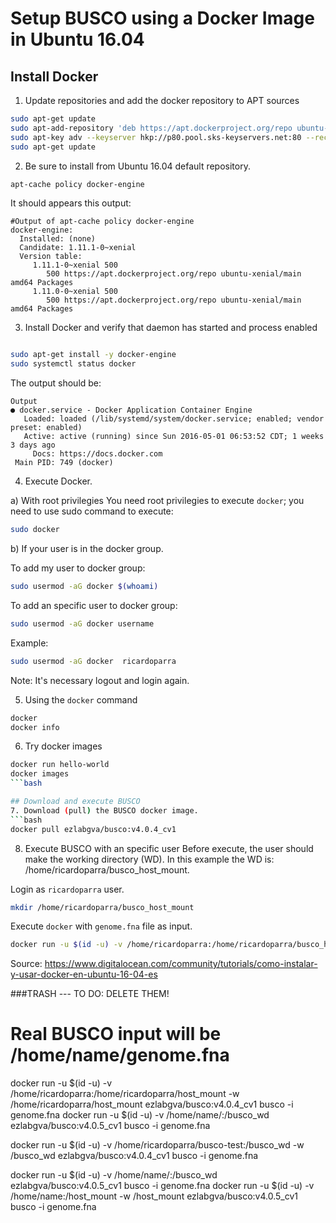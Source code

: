 # Setup BUSCO using a Docker Image in Ubuntu 16.04

## Install Docker

1. Update repositories and add the docker repository to APT sources
```bash
sudo apt-get update
sudo apt-add-repository 'deb https://apt.dockerproject.org/repo ubuntu-xenial main'
sudo apt-key adv --keyserver hkp://p80.pool.sks-keyservers.net:80 --recv-keys 58118E89F3A912897C070ADBF76221572C52609D
sudo apt-get update
```

2. Be sure to install from  Ubuntu 16.04 default repository.
```bash
apt-cache policy docker-engine
```
It should appears this output:

```
#Output of apt-cache policy docker-engine
docker-engine:
  Installed: (none)
  Candidate: 1.11.1-0~xenial
  Version table:
     1.11.1-0~xenial 500
        500 https://apt.dockerproject.org/repo ubuntu-xenial/main amd64 Packages
     1.11.0-0~xenial 500
        500 https://apt.dockerproject.org/repo ubuntu-xenial/main amd64 Packages

```

3. Install Docker and verify that daemon has started and process enabled

```bash

sudo apt-get install -y docker-engine
sudo systemctl status docker
```
The output should be:

```
Output
● docker.service - Docker Application Container Engine
   Loaded: loaded (/lib/systemd/system/docker.service; enabled; vendor preset: enabled)
   Active: active (running) since Sun 2016-05-01 06:53:52 CDT; 1 weeks 3 days ago
     Docs: https://docs.docker.com
 Main PID: 749 (docker)
```


4. Execute Docker.

a) With root privilegies
You need root privilegies to execute ```docker```; you need to use sudo command to execute:
```bash
sudo docker
```

 
 b) If your user is in the docker group.

To add my user to docker group:

```bash
sudo usermod -aG docker $(whoami)
``` 


To add an specific user to docker group:

```bash
sudo usermod -aG docker username
```

Example:
```bash
sudo usermod -aG docker  ricardoparra 
```
Note: It's necessary logout and login again.


5. Using the ```docker``` command

```bash
docker
docker info
```

6. Try docker images
```bash
docker run hello-world
docker images
```bash

## Download and execute BUSCO
7. Download (pull) the BUSCO docker image.
```bash
docker pull ezlabgva/busco:v4.0.4_cv1
```


8. Execute BUSCO with an specific user
Before execute, the user should make the working directory (WD). In this example the WD is: /home/ricardoparra/busco_host_mount.

Login as ```ricardoparra``` user.
```bash
mkdir /home/ricardoparra/busco_host_mount
```

Execute ```docker``` with ```genome.fna``` file as input.
```bash
docker run -u $(id -u) -v /home/ricardoparra:/home/ricardoparra/busco_host_mount -w /home/ricardoparra/busco_host_mount ezlabgva/busco:v4.0.5_cv1 busco -i genome.fna
```

Source: <https://www.digitalocean.com/community/tutorials/como-instalar-y-usar-docker-en-ubuntu-16-04-es>



###TRASH --- TO DO: DELETE THEM!
# Real BUSCO input will be /home/name/genome.fna
docker run -u $(id -u) -v /home/ricardoparra:/home/ricardoparra/host_mount -w /home/ricardoparra/host_mount ezlabgva/busco:v4.0.4_cv1 busco -i genome.fna
docker run -u $(id -u) -v /home/name/:/busco_wd ezlabgva/busco:v4.0.5_cv1 busco -i genome.fna



docker run -u $(id -u) -v /home/ricardoparra/busco-test:/busco_wd -w /busco_wd ezlabgva/busco:v4.0.4_cv1 busco -i genome.fna

	
docker run -u $(id -u) -v /home/name/:/busco_wd ezlabgva/busco:v4.0.5_cv1 busco -i genome.fna
docker run -u $(id -u) -v /home/name:/host_mount -w /host_mount ezlabgva/busco:v4.0.5_cv1 busco -i genome.fna

